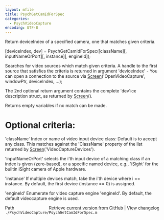 ```yaml
---
layout: mfile
title: PsychGetCamIdForSpec
categories:
  - PsychVideoCapture
encoding: UTF-8
---
```


Return deviceIndex of a specified camera, one that matches given criteria.

\[deviceIndex, dev\] = PsychGetCamIdForSpec\(\[className\]\[, inputNameOrPort\]\[, instance\]\[, engineId\]\);

Searches for video sources which match given criteria. A handle to the
first source that satisfies the criteria is returned in argument
'deviceIndex' - You can open a connection to the source via
[Screen](/docs/Screen)\('OpenVideoCapture', windowPtr, deviceIndex, ...\);

The 2nd optional return argument contains the complete 'dev'ice
description struct, as returned by [Screen](/docs/Screen)\(\).

Returns empty variables if no match can be made.

# Optional criteria:

'className' Index or name of video input device class: Default is to
accept any class. This matches against the 'ClassName' property of the
list returned by [Screen](/docs/Screen)\('VideoCaptureDevices'\).

'inputNameOrPort' selects the i'th input device of a matching class if an
index is given \(zero-based\), or a specific named device, e.g., 'iSight'
for the builtin iSight camera of Apple hardware.

'instance' If multiple devices match, take the i'th device where i ==
instance. By default, the first device \(instance == 0\) is assigned.

'engineId' Enumerate for video capture engine 'engineId'. By default, the
default videocapture engine is used.



<div class="code_header" style="text-align:right;">
  <span style="float:left;">Path&nbsp;&nbsp;</span> <span class="counter">Retrieve <a href=
  "https://raw.github.com/Psychtoolbox-3/Psychtoolbox-3/beta/./PsychVideoCapture/PsychGetCamIdForSpec.m">current version from GitHub</a> | View <a href=
  "https://github.com/Psychtoolbox-3/Psychtoolbox-3/commits/beta/./PsychVideoCapture/PsychGetCamIdForSpec.m">changelog</a></span>
</div>
<div class="code">
  <code>./PsychVideoCapture/PsychGetCamIdForSpec.m</code>
</div>

